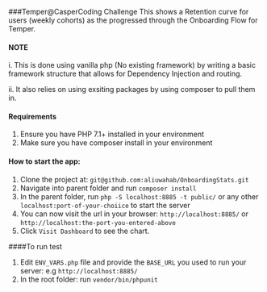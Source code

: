 ###Temper@CasperCoding Challenge
This shows a Retention curve  for users (weekly cohorts) as the progressed through the Onboarding Flow for Temper.

#### NOTE
i. This is done using vanilla php (No existing framework) by writing a basic framework structure that allows for Dependency Injection and routing.

ii. It also relies on using exsiting packages by using composer to pull them in.

#### Requirements
1. Ensure you have PHP 7.1+ installed in your environment
2. Make sure you have composer install in your environment

#### How to start the app:
1. Clone the project at: ``git@github.com:aliuwahab/OnboardingStats.git`` 
2. Navigate into parent folder and run `composer install`
3. In the parent folder, run `php -S localhost:8885 -t public/`  or any other `localhost:port-of-your-choiice` to start the server 
4. You can now visit the url in your browser: `http://localhost:8885/` or `http://localhost:the-port-you-entered-above`
5. Click `Visit Dashboard` to see the chart.




####To run test
1. Edit `ENV_VARS.php` file and provide the `BASE_URL` you used to run your server: e.g `http://localhost:8885/`
2. In the root folder: run ``vendor/bin/phpunit``  